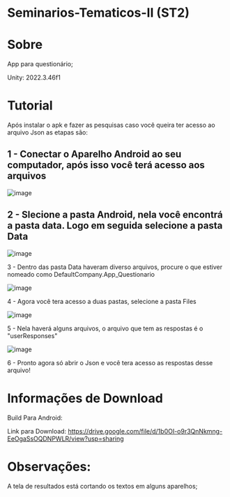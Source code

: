# Seminarios-Tematicos-II (ST2)

# Sobre
App para questionário; 

Unity: 2022.3.46f1

# Tutorial
Após instalar o apk e fazer as pesquisas caso você queira ter acesso ao arquivo Json as etapas são:

1 - Conectar o Aparelho Android ao seu computador, após isso você terá acesso aos arquivos
-
![image](https://github.com/user-attachments/assets/d405d81b-0cf2-4a81-95fe-8cd8107c14c3)

2 - Slecione a pasta Android, nela você encontrá a pasta data. Logo em seguida selecione a pasta Data
-
![image](https://github.com/user-attachments/assets/96402ecc-3927-4bb3-b7dd-505b46126844)

3 - Dentro das pasta Data haveram diverso arquivos, procure o que estiver nomeado como DefaultCompany.App_Questionario

![image](https://github.com/user-attachments/assets/30810a0c-b9f7-4243-9849-f3f9f1314253)

4 - Agora você tera acesso a duas pastas, selecione a pasta Files

![image](https://github.com/user-attachments/assets/e24c2b3a-2326-4a36-a9b7-e97900b47983)

5 - Nela haverá alguns arquivos, o arquivo que tem as respostas é o "userResponses"

![image](https://github.com/user-attachments/assets/dba5efa2-c723-4110-972c-eb3c30404681)

6 - Pronto agora só abrir o Json e você tera acesso as respostas desse arquivo!


# Informações de Download
Build Para Android:

Link para Download: https://drive.google.com/file/d/1b0OI-o9r3QnNkmng-EeOgaSsOQDNPWLR/view?usp=sharing

# Observações:

A tela de resultados está cortando os textos em alguns aparelhos;
